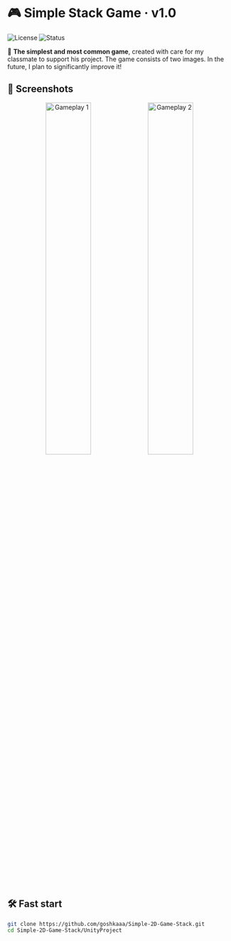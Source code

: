 # 🎮 Simple Stack Game · v1.0
![License](https://img.shields.io/badge/License-MIT-green.svg)
![Status](https://img.shields.io/badge/Status-Complete-brightgreen)

🌟 **The simplest and most common game**, created with care for my classmate to support his project. The game consists of two images. In the future, I plan to significantly improve it!

## 📸 Screenshots
<div align="center">
  <img src="https://github.com/user-attachments/assets/0d899bdc-a782-4419-96f5-47beae5c5949" width="45%" alt="Gameplay 1">
  <img src="https://github.com/user-attachments/assets/b495f361-4df9-4973-9c4e-4ea9b70bf7bb" width="45%" alt="Gameplay 2">
</div>

## 🛠️ Fast start
```bash
git clone https://github.com/goshkaaa/Simple-2D-Game-Stack.git
cd Simple-2D-Game-Stack/UnityProject


